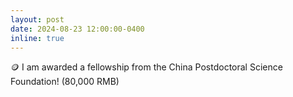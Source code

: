 ```yaml
---
layout: post
date: 2024-08-23 12:00:00-0400
inline: true
---
```

<!-- [CHI’24](https://wangchongyang.ai/assets/pdf/UbiPhysio_IMWUT.pdf){:target="\_blank"} -->
🪙 I am awarded a fellowship from the China Postdoctoral Science Foundation! (80,000 RMB)